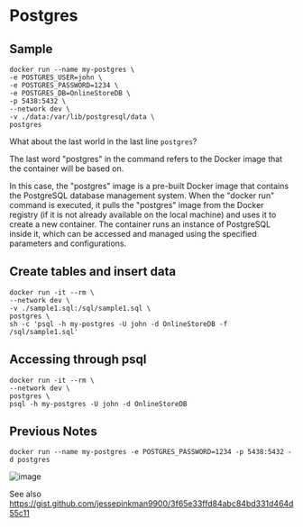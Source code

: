 # Postgres

## Sample

    docker run --name my-postgres \
    -e POSTGRES_USER=john \
    -e POSTGRES_PASSWORD=1234 \
    -e POSTGRES_DB=OnlineStoreDB \
    -p 5438:5432 \
    --network dev \
    -v ./data:/var/lib/postgresql/data \
    postgres

What about the last world in the last line `postgres`? 

The last word "postgres" in the command refers to the Docker image that the 
container will be based on. 

In this case, the "postgres" image is a pre-built Docker image that contains 
the PostgreSQL database management system. When the "docker run" command is 
executed, it pulls the "postgres" image from the Docker registry (if it is 
not already available on the local machine) and uses it to create a new 
container. The container runs an instance of PostgreSQL inside it, which can 
be accessed and managed using the specified parameters and configurations.

## Create tables and insert data

    docker run -it --rm \
    --network dev \
    -v ./sample1.sql:/sql/sample1.sql \
    postgres \
    sh -c 'psql -h my-postgres -U john -d OnlineStoreDB -f /sql/sample1.sql'

## Accessing through psql

    docker run -it --rm \
    --network dev \
    postgres \
    psql -h my-postgres -U john -d OnlineStoreDB

## Previous Notes

    docker run --name my-postgres -e POSTGRES_PASSWORD=1234 -p 5438:5432 -d postgres

![image](https://user-images.githubusercontent.com/1257048/212495559-344e28a9-ac3c-485c-9e85-e42fbc256d4e.png)

See also https://gist.github.com/jessepinkman9900/3f65e33ffd84abc84bd331d464d55c11
